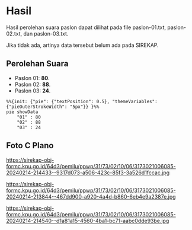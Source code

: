 # Hasil

Hasil perolehan suara paslon dapat dilihat pada file paslon-01.txt, paslon-02.txt, dan paslon-03.txt.

Jika tidak ada, artinya data tersebut belum ada pada SIREKAP.

## Perolehan Suara

 * Paslon 01: **80**.
 * Paslon 02: **88**.
 * Paslon 03: **24**.

```mermaid
%%{init: {"pie": {"textPosition": 0.5}, "themeVariables": {"pieOuterStrokeWidth": "5px"}} }%%
pie showData
    "01" : 80
    "02" : 88
    "03" : 24
```
## Foto C Plano

https://sirekap-obj-formc.kpu.go.id/64d3/pemilu/ppwp/31/73/02/10/06/3173021006085-20240214-214433--9317d073-a506-423c-85f3-3a526d1fccac.jpg

https://sirekap-obj-formc.kpu.go.id/64d3/pemilu/ppwp/31/73/02/10/06/3173021006085-20240214-213844--467dd900-a920-4a4d-b860-6eb4e9a2387e.jpg

https://sirekap-obj-formc.kpu.go.id/64d3/pemilu/ppwp/31/73/02/10/06/3173021006085-20240214-214540--d1a81a15-4560-4ba1-bc71-aabc0dde93be.jpg
